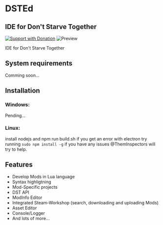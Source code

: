 # DSTEd
## IDE for Don't Starve Together

[![Support with Donation](https://pledgie.com/campaigns/33863.png?skin_name=chrome)](https://pledgie.com/campaigns/33863)
![Preview](https://github.com/DST-Tools/DSTEd/raw/master/Screenshots/preview.png)


IDE for Don't Starve Together

## System requirements
Comming soon...

## Installation

### Windows:
Pending...

### Linux:
install nodejs and npm
run build.sh
if you get an error with electron try running `sudo npm install -g`
if you have any issues @ThemInspectors will try to help.

## Features

- Develop Mods in Lua language
- Syntax highligtning
- Mod-Specific projects
- DST API
- ModInfo Editor
- Integrated Steam-Workshop (search, downloading and uploading Mods)
- Asset Editor
- Console/Logger
- And lots of more...
